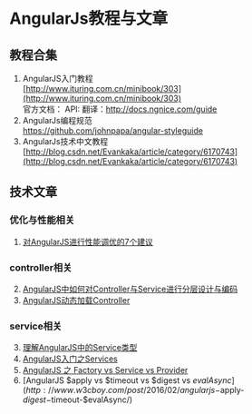 # AngularJs教程与文章 #
## 教程合集 ##

1. AngularJS入门教程   
[http://www.ituring.com.cn/minibook/303](http://www.ituring.com.cn/minibook/303)  
官方文档：
API:
翻译：[http://docs.ngnice.com/guide ](http://docs.ngnice.com/guide )  
1. AngularJs编程规范  
[https://github.com/johnpapa/angular-styleguide ](https://github.com/johnpapa/angular-styleguide )  
1. AngularJs技术中文教程  
[http://blog.csdn.net/Evankaka/article/category/6170743](http://blog.csdn.net/Evankaka/article/category/6170743)  
## 技术文章 ##
### 优化与性能相关 ###
1. [对AngularJS进行性能调优的7个建议](http://www.csdn.net/article/2013-09-18/2816972-AngularJS-performance-tuning-for-long-list)   
### controller相关 ###
2. [AngularJS中如何对Controller与Service进行分层设计与编码](http://www.jianshu.com/p/1e1aaf0fd30a)  
3. [AngularJS动态加载Controller](http://www.w3cboy.com/post/2016/03/angularjs-dynamic-load-controller/)
### service相关 ###
3. [理解AngularJS中的Service类型](http://get.ftqq.com/204.get)  
4. [AngularJS入门之Services](http://www.cnblogs.com/wushangjue/p/4533953.html?utm_source=tuicool&utm_medium=referral)  
5. [AngularJS 之 Factory vs Service vs Provider](http://www.oschina.net/translate/angularjs-factory-vs-service-vs-provider)  
6. [AngularJS $apply vs $timeout vs $digest vs $evalAsync](http://www.w3cboy.com/post/2016/02/angularjs-$apply-$digest-$timeout-$evalAsync/)
